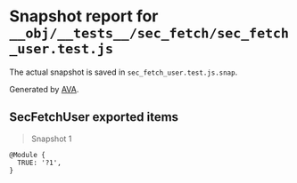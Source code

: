 # Snapshot report for `__obj/__tests__/sec_fetch/sec_fetch_user.test.js`

The actual snapshot is saved in `sec_fetch_user.test.js.snap`.

Generated by [AVA](https://avajs.dev).

## SecFetchUser exported items

> Snapshot 1

    @Module {
      TRUE: '?1',
    }
